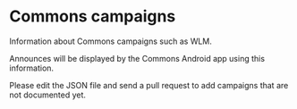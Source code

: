 # Commons campaigns

Information about Commons campaigns such as WLM.

Announces will be displayed by the Commons Android app using this information.

Please edit the JSON file and send a pull request to add campaigns that are not documented yet.
